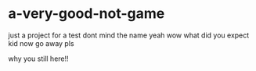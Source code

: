 # a-very-good-not-game
just a project for a test dont mind the name
yeah wow what did you expect kid now go away pls

why you still here!!
